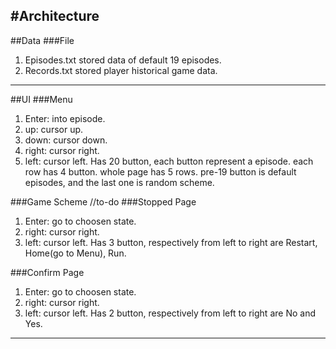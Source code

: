 #Architecture
---
##Data
###File
1. Episodes.txt
stored data of default 19 episodes.
2. Records.txt
stored player historical game data.
---
##UI
###Menu
1. Enter: into episode.
2. up:  cursor up.
3. down: cursor down.
4. right: cursor right.
5. left: cursor left.
Has 20 button, each button represent a episode.
each row has 4 button.
whole page has 5 rows.
pre-19 button is default episodes, and the last one is random scheme.

###Game Scheme
//to-do
###Stopped Page
1. Enter: go to choosen state.
2. right: cursor right.
3. left: cursor left.
Has 3 button, respectively from left to right are Restart, Home(go to Menu), Run. 

###Confirm Page
1. Enter: go to choosen state.
2. right: cursor right.
3. left: cursor left.
Has 2 button, respectively from left to right are No and Yes. 
---
